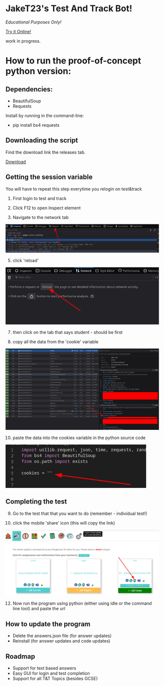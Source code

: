 # JakeT23's Test And Track Bot!
*Educational Purposes Only!*

[Try it Online!](https://replit.com/@jaket23/JakeT23s-Test-and-Track-Bot)

work in progress.

# How to run the proof-of-concept python version:

## Dependencies:
- BeautifulSoup
- Requests


Install by running in the command-line:
- pip install bs4 requests

## Downloading the script
Find the download link the releases tab.

[Download](https://github.com/JakeT23cool/TATH/releases/download/aswesome/tath.py)
## Getting the session variable

You will have to repeat this step everytime you relogin on test&track

1. First login to test and track

2. Click F12 to open Inspect element

3. Navigate to the network tab

<img src="https://raw.githubusercontent.com/JakeT23cool/TATH/stablebranch/src/1.png">

5. click 'reload'

<img src="https://raw.githubusercontent.com/JakeT23cool/TATH/stablebranch/src/2.png">

7. then click on the tab that says student - should be first

8. copy all the data from the 'cookie' variable

<img src="https://raw.githubusercontent.com/JakeT23cool/TATH/stablebranch/src/3.png">

10. paste the data into the cookies variable in the python source code

<img src="https://raw.githubusercontent.com/JakeT23cool/TATH/stablebranch/src/4.png">

## Completing the test
9. Go to the test that that you want to do (remember - individual test!)

10. click the mobile 'share' icon (this will copy the link)

<img src="https://raw.githubusercontent.com/JakeT23cool/TATH/stablebranch/src/5.png">

12. Now run the program using python (either using idle or the command line tool) and paste the url

## How to update the program
- Delete the answers.json file (for answer updates)
- Reinstall (for answer updates and code updates)

## Roadmap
- Support for text based answers 
- Easy GUI for login and test completion
- Support for all T&T Topics (besides GCSE)
